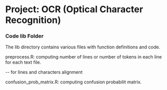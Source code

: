 # Project: OCR (Optical Character Recognition) 

### Code lib Folder

The lib directory contains various files with function definitions and code.

preprocess.R: computing number of lines or number of tokens in each line for each text file. 

-- for lines and characters alignment

confusion_prob_matrix.R: computing confusion probabilit matrix.


